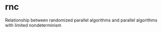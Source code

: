 rnc
===

Relationship between randomized parallel algorithms and parallel algorithms with limited nondeterminism
